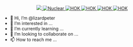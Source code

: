 <p align="center">
  <a href="https://discord.gg/cM488Ws">
    <img src="https://github.com/lizardpeter/house-of-kublai/blob/master/images/HK%20BANNER.png" object-fit="cover">
    <img class = "emblem" src="https://raw.githubusercontent.com/lizardpeter/house-of-kublai/master/Web/nuclear.png" alt="Nuclear">
    <img class = "emblem" src="https://raw.githubusercontent.com/lizardpeter/house-of-kublai/master/images/1024.png" alt="HOK">
    <img class = "emblem" src="https://raw.githubusercontent.com/lizardpeter/house-of-kublai/master/Web/al3.png" alt="HOK">
    <img class = "emblem" src="https://raw.githubusercontent.com/lizardpeter/house-of-kublai/master/Web/Among%202.png" alt="HOK">
    <img class = "emblem" src="https://emoji.gg/assets/emoji/2677-200-iq.gif" alt="HOK">
  </a>
</p>

- 👋 Hi, I’m @lizardpeter
- 👀 I’m interested in ...
- 🌱 I’m currently learning ...
- 💞️ I’m looking to collaborate on ...
- 📫 How to reach me ...

<!---
lizardpeter/lizardpeter is a ✨ special ✨ repository because its `README.md` (this file) appears on your GitHub profile.
You can click the Preview link to take a look at your changes.
--->
